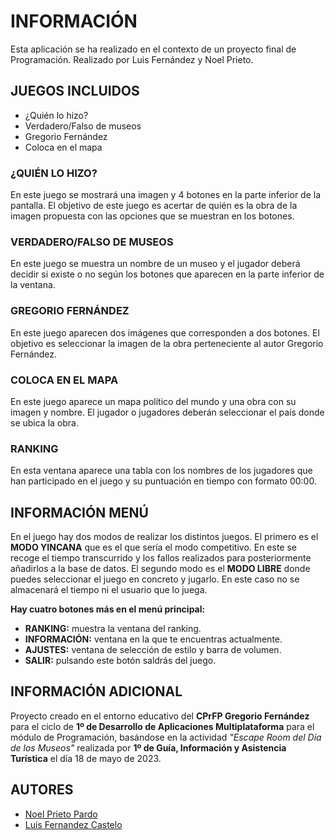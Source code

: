 # INFORMACIÓN
Esta aplicación se ha realizado en el contexto de un proyecto final de Programación. Realizado por Luis Fernández y Noel Prieto.

## JUEGOS INCLUIDOS
- ¿Quién lo hizo?
- Verdadero/Falso de museos
- Gregorio Fernández
- Coloca en el mapa

### ¿QUIÉN LO HIZO?
En este juego se mostrará una imagen y 4 botones en la parte inferior de la pantalla. El objetivo de este juego
es acertar de quién es la obra de la imagen propuesta con las opciones que se muestran en los botones.

### VERDADERO/FALSO DE MUSEOS
En este juego se muestra un nombre de un museo y el jugador deberá decidir si existe o no según los botones que
aparecen en la parte inferior de la ventana.

### GREGORIO FERNÁNDEZ
En este juego aparecen dos imágenes que corresponden a dos botones. El objetivo es seleccionar la imagen de la
obra perteneciente al autor Gregorio Fernández.

### COLOCA EN EL MAPA
En este juego aparece un mapa político del mundo y una obra con su imagen y nombre. El jugador o jugadores
deberán seleccionar el país donde se ubica la obra.

### RANKING
En esta ventana aparece una tabla con los nombres de los jugadores que han participado en el juego y su puntuación 
en tiempo con formato 00:00.

## INFORMACIÓN MENÚ
En el juego hay dos modos de realizar los distintos juegos. El primero es el **MODO YINCANA** que es el que
sería el modo competitivo. En este se recoge el tiempo transcurrido y los fallos realizados para posteriormente añadirlos a la base de datos. 
El segundo modo es el **MODO LIBRE** donde puedes seleccionar el juego en concreto y jugarlo. En este caso no se almacenará el tiempo ni el usuario que lo juega.

**Hay cuatro botones más en el menú principal:**
- **RANKING:** muestra la ventana del ranking.
- **INFORMACIÓN:** ventana en la que te encuentras actualmente.
- **AJUSTES:** ventana de selección de estilo y barra de volumen.
- **SALIR:** pulsando este botón saldrás del juego.

## INFORMACIÓN ADICIONAL
Proyecto creado en el entorno educativo del **CPrFP Gregorio Fernández** para el ciclo de **1º de Desarrollo de Aplicaciones Multiplataforma** 
para el módulo de Programación, basándose en la actividad *"Escape Room del Día de los Museos"* realizada
por **1º de Guía, Información y Asistencia Turística** el día 18 de mayo de 2023.

## AUTORES
- [Noel Prieto Pardo](https://github.com/w-ymo)
- [Luis Fernandez Castelo](https://github.com/565059)
